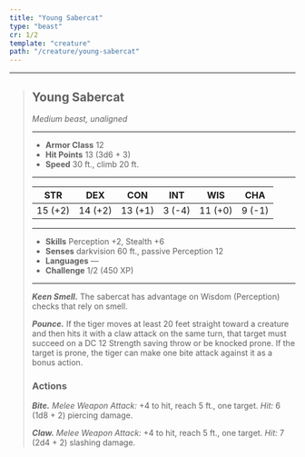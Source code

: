 ```yaml
---
title: "Young Sabercat"
type: "beast"
cr: 1/2
template: "creature"
path: "/creature/young-sabercat"
---
```


___
>
> ## Young Sabercat
>*Medium beast, unaligned*
> ___
>
> - **Armor Class** 12
> - **Hit Points** 13 (3d6 + 3)
> - **Speed** 30 ft., climb 20 ft.
>___
>
>|STR|DEX|CON|INT|WIS|CHA|
>|:---:|:---:|:---:|:---:|:---:|:---:|
>|15 (+2)|14 (+2)|13 (+1)|3 (-4)|11 (+0)|9 (-1)|
>___
>
> - **Skills** Perception +2, Stealth +6
> - **Senses** darkvision 60 ft., passive Perception 12
> - **Languages** —
> - **Challenge** 1/2 (450 XP)
> ___
>
> ***Keen Smell.*** The sabercat has advantage on Wisdom (Perception) checks that rely on smell.
>
> ***Pounce.*** If the tiger moves at least 20 feet straight toward a creature and then hits it with a claw attack on the same turn, that target must succeed on a DC 12 Strength saving throw or be knocked prone. If the target is prone, the tiger can make one bite attack against it as a bonus action.
>
> ### Actions
> ***Bite.*** *Melee Weapon Attack:* +4 to hit, reach 5 ft., one target. *Hit:* 6 (1d8 + 2) piercing damage.
>
> ***Claw.*** *Melee Weapon Attack:* +4 to hit, reach 5 ft., one target. *Hit:* 7 (2d4 + 2) slashing damage.
